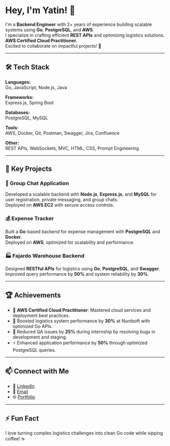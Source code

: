 # Hey, I'm Yatin! 👋

I'm a **Backend Engineer** with 2+ years of experience building scalable systems using **Go**, **PostgreSQL**, and **AWS**.  
I specialize in crafting efficient **REST APIs** and optimizing logistics solutions.  
**AWS Certified Cloud Practitioner.**  
Excited to collaborate on impactful projects! 🚀

---

## 🛠️ Tech Stack

**Languages:**  
Go, JavaScript, Node.js, Java

**Frameworks:**  
Express.js, Spring Boot

**Databases:**  
PostgreSQL, MySQL

**Tools:**  
AWS, Docker, Git, Postman, Swagger, Jira, Confluence

**Other:**  
REST APIs, WebSockets, MVC, HTML, CSS, Prompt Engineering

---

## 🌟 Key Projects

### 🚀 Group Chat Application  
Developed a scalable backend with **Node.js**, **Express.js**, and **MySQL** for user registration, private messaging, and group chats.  
Deployed on **AWS EC2** with secure access controls.

### 💰 Expense Tracker  
Built a **Go**-based backend for expense management with **PostgreSQL** and **Docker**.  
Deployed on **AWS**, optimized for scalability and performance.

### 🏭 Fajardo Warehouse Backend  
Designed **RESTful APIs** for logistics using **Go**, **PostgreSQL**, and **Swagger**.  
Improved query performance by **50%** and system reliability by **30%**.

---

## 🏆 Achievements

- 🏅 **AWS Certified Cloud Practitioner**: Mastered cloud services and deployment best practices.
- 🚚 Boosted logistics system performance by **30%** at Nurdsoft with optimized Go APIs.
- 🐛 Reduced QA issues by **25%** during internship by resolving bugs in development and staging.
- ⚡ Enhanced application performance by **50%** through optimized PostgreSQL queries.

---

## 📫 Connect with Me

- 🔗 [LinkedIn](https://www.linkedin.com/in/your-link-here)
- 📧 [Email](mailto:your.email@example.com)
- 🌐 [Portfolio](https://your-portfolio-url.com)

---

## ⚡ Fun Fact

I love turning complex logistics challenges into clean Go code while sipping coffee! ☕
